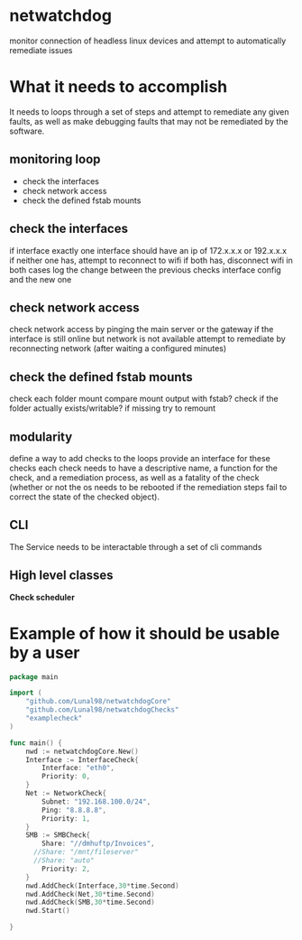 # netwatchdog
monitor connection of headless linux devices and attempt to automatically remediate issues

# What it needs to accomplish

It needs to loops through a set of steps and attempt to remediate any given faults, as well as make debugging faults that may not be remediated by the software.
## monitoring loop
- check the interfaces
- check network access
- check the defined fstab mounts 
## check the interfaces
if interface exactly one interface should have an ip of 172.x.x.x or 192.x.x.x
if neither one has, attempt to reconnect to wifi
if both has, disconnect wifi
in both cases log the change between the previous checks interface config and the new one
## check network access
check network access by pinging the main server or the gateway
if the interface is still online but network is not available attempt to remediate by reconnecting network (after waiting a configured minutes)

## check the defined fstab mounts 
check each folder mount
	compare mount output with fstab?
	check if the folder actually exists/writable?
if missing try to remount

## modularity

define a way to add checks to the loops
provide an interface for these checks
each check needs to have a descriptive name, a function for the check, and a remediation process, as well as a fatality of the check (whether or not the os needs to be rebooted if the remediation steps fail to correct the state of the checked object).

## CLI

The Service needs to be interactable through a set of cli commands
## High level classes
**Check scheduler**


# Example of how it should be usable by a user

```Go
package main

import (
	"github.com/Lunal98/netwatchdogCore"
	"github.com/Lunal98/netwatchdogChecks"
	"examplecheck"
)

func main() {
	nwd := netwatchdogCore.New()
	Interface := InterfaceCheck{
		Interface: "eth0",
		Priority: 0,
	}
	Net := NetworkCheck{
		Subnet: "192.168.100.0/24",
		Ping: "8.8.8.8",
		Priority: 1,
	}
	SMB := SMBCheck{
		Share: "//dmhuftp/Invoices",
	  //Share: "/mnt/fileserver"
	  //Share: "auto"
		Priority: 2,
	}
	nwd.AddCheck(Interface,30*time.Second)
	nwd.AddCheck(Net,30*time.Second)
	nwd.AddCheck(SMB,30*time.Second)
	nwd.Start()

}
```